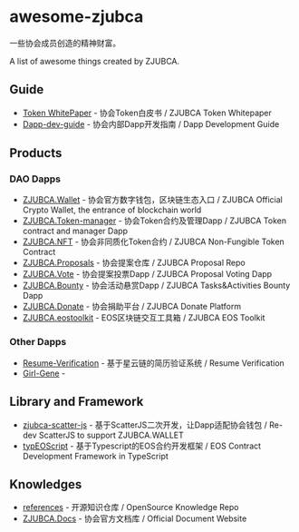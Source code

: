 # awesome-zjubca

一些协会成员创造的精神财富。

A list of awesome things created by ZJUBCA.

## Guide
- [Token WhitePaper](https://github.com/Blockchain-zju/zjubca.token-whitepaper) - 协会Token白皮书 / ZJUBCA Token Whitepaper
- [Dapp-dev-guide](https://github.com/Blockchain-zju/dapp-dev-guide) - 协会内部Dapp开发指南 / Dapp Development Guide

## Products
### DAO Dapps
- [ZJUBCA.Wallet](https://github.com/Blockchain-zju/zjubca.wallet) - 协会官方数字钱包，区块链生态入口 / ZJUBCA Official Crypto Wallet, the entrance of blockchain world
- [ZJUBCA.Token-manager](https://github.com/Blockchain-zju/zjubca.tokenManager) - 协会Token合约及管理Dapp / ZJUBCA Token contract and manager Dapp
- [ZJUBCA.NFT](https://github.com/Blockchain-zju/zjubca.nft) - 协会非同质化Token合约 / ZJUBCA Non-Fungible Token Contract
- [ZJUBCA.Proposals](https://github.com/Blockchain-zju/zjubca.proposals) - 协会提案仓库 / ZJUBCA Proposal Repo
- [ZJUBCA.Vote](https://github.com/Blockchain-zju/zjubca.vote) - 协会提案投票Dapp / ZJUBCA Proposal Voting Dapp
- [ZJUBCA.Bounty](https://github.com/Blockchain-zju/zjubca.bounty) - 协会活动悬赏Dapp / ZJUBCA Tasks&Activities Bounty Dapp
- [ZJUBCA.Donate](https://github.com/Blockchain-zju/zjubca.donate) - 协会捐助平台 / ZJUBCA Donate Platform
- [ZJUBCA.eostoolkit](https://github.com/Blockchain-zju/zjubca.eostoolkit) - EOS区块链交互工具箱 / ZJUBCA EOS Toolkit

### Other Dapps
- [Resume-Verification](https://github.com/Blockchain-zju/ResumeVerification) - 基于星云链的简历验证系统 / Resume Verification
- [Girl-Gene](https://github.com/Blockchain-zju/GirlGene) - 

## Library and Framework
- [zjubca-scatter-js](https://github.com/Blockchain-zju/zjubca-scatter-js) - 基于ScatterJS二次开发，让Dapp适配协会钱包 / Re-dev ScatterJS to support ZJUBCA.WALLET
- [typEOScript](https://github.com/typEOScript) - 基于Typescript的EOS合约开发框架 / EOS Contract Development Framework in TypeScript

## Knowledges
- [references](https://github.com/Blockchain-zju/references) - 开源知识仓库 / OpenSource Knowledge Repo
- [ZJUBCA.Docs](https://docs.zjubca.org) - 协会官方文档库 / Official Document Website

